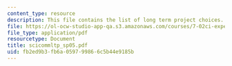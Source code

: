 ```yaml
---
content_type: resource
description: This file contains the list of long term project choices.
file: https://ol-ocw-studio-app-qa.s3.amazonaws.com/courses/7-02ci-experimental-biology-communications-intensive-spring-2005/fb2ed9b3fb6a059799866c5b44e9185b_scicommltp_sp05.pdf
file_type: application/pdf
resourcetype: Document
title: scicommltp_sp05.pdf
uid: fb2ed9b3-fb6a-0597-9986-6c5b44e9185b
---
```

